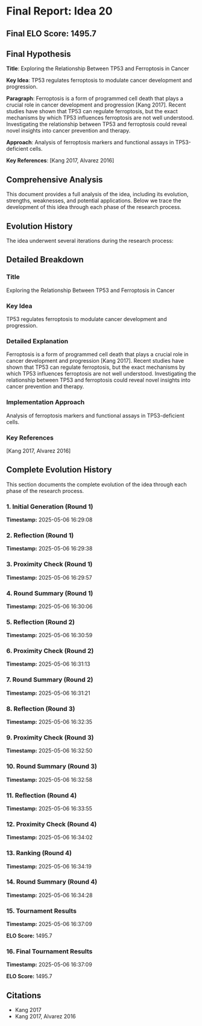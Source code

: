 # Final Report: Idea 20

## Final ELO Score: 1495.7

## Final Hypothesis

**Title**: Exploring the Relationship Between TP53 and Ferroptosis in Cancer

**Key Idea**: TP53 regulates ferroptosis to modulate cancer development and progression.

**Paragraph**: Ferroptosis is a form of programmed cell death that plays a crucial role in cancer development and progression [Kang 2017]. Recent studies have shown that TP53 can regulate ferroptosis, but the exact mechanisms by which TP53 influences ferroptosis are not well understood. Investigating the relationship between TP53 and ferroptosis could reveal novel insights into cancer prevention and therapy.

**Approach**: Analysis of ferroptosis markers and functional assays in TP53-deficient cells.

**Key References**: [Kang 2017, Alvarez 2016]

## Comprehensive Analysis

This document provides a full analysis of the idea, including its evolution, strengths, weaknesses, and potential applications. Below we trace the development of this idea through each phase of the research process.

## Evolution History

The idea underwent several iterations during the research process:

## Detailed Breakdown

### Title

Exploring the Relationship Between TP53 and Ferroptosis in Cancer

### Key Idea

TP53 regulates ferroptosis to modulate cancer development and progression.

### Detailed Explanation

Ferroptosis is a form of programmed cell death that plays a crucial role in cancer development and progression [Kang 2017]. Recent studies have shown that TP53 can regulate ferroptosis, but the exact mechanisms by which TP53 influences ferroptosis are not well understood. Investigating the relationship between TP53 and ferroptosis could reveal novel insights into cancer prevention and therapy.

### Implementation Approach

Analysis of ferroptosis markers and functional assays in TP53-deficient cells.

### Key References

[Kang 2017, Alvarez 2016]

## Complete Evolution History

This section documents the complete evolution of the idea through each phase of the research process.

### 1. Initial Generation (Round 1)
**Timestamp:** 2025-05-06 16:29:08



### 2. Reflection (Round 1)
**Timestamp:** 2025-05-06 16:29:38



### 3. Proximity Check (Round 1)
**Timestamp:** 2025-05-06 16:29:57



### 4. Round Summary (Round 1)
**Timestamp:** 2025-05-06 16:30:06



### 5. Reflection (Round 2)
**Timestamp:** 2025-05-06 16:30:59



### 6. Proximity Check (Round 2)
**Timestamp:** 2025-05-06 16:31:13



### 7. Round Summary (Round 2)
**Timestamp:** 2025-05-06 16:31:21



### 8. Reflection (Round 3)
**Timestamp:** 2025-05-06 16:32:35



### 9. Proximity Check (Round 3)
**Timestamp:** 2025-05-06 16:32:50



### 10. Round Summary (Round 3)
**Timestamp:** 2025-05-06 16:32:58



### 11. Reflection (Round 4)
**Timestamp:** 2025-05-06 16:33:55



### 12. Proximity Check (Round 4)
**Timestamp:** 2025-05-06 16:34:02



### 13. Ranking (Round 4)
**Timestamp:** 2025-05-06 16:34:19



### 14. Round Summary (Round 4)
**Timestamp:** 2025-05-06 16:34:28



### 15. Tournament Results
**Timestamp:** 2025-05-06 16:37:09

**ELO Score:** 1495.7



### 16. Final Tournament Results
**Timestamp:** 2025-05-06 16:37:09

**ELO Score:** 1495.7



## Citations

- Kang 2017
- Kang 2017, Alvarez 2016
